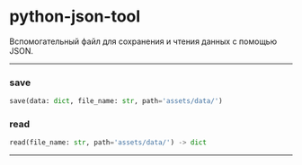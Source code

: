 # python-json-tool

Вспомогательный файл для сохранения и чтения данных с помощью JSON.

---

### save

```python
save(data: dict, file_name: str, path='assets/data/')
```

### read

```python
read(file_name: str, path='assets/data/') -> dict
```

---
